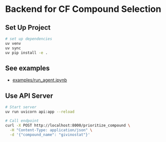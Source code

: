 # Backend for CF Compound Selection

## Set Up Project

```sh
# set up dependencies
uv venv
uv sync
uv pip install -e .
```

## See examples

- [examples/run_agent.ipynb](examples/run_agent.ipynb)

## Use API Server

```sh
# Start server
uv run uvicorn api:app --reload

# Call endpoint
curl -X POST http://localhost:8000/prioritize_compound \
  -H "Content-Type: application/json" \
  -d '{"compound_name": "givinostat"}'
```
